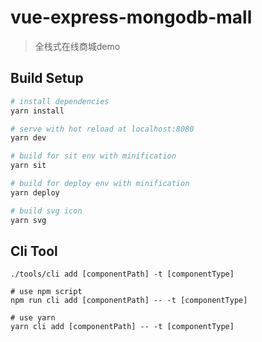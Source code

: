# vue-express-mongodb-mall

> 全栈式在线商城demo

## Build Setup

``` bash
# install dependencies
yarn install

# serve with hot reload at localhost:8080
yarn dev

# build for sit env with minification
yarn sit

# build for deploy env with minification
yarn deploy

# build svg icon
yarn svg
```

## Cli Tool
```
./tools/cli add [componentPath] -t [componentType]

# use npm script
npm run cli add [componentPath] -- -t [componentType]

# use yarn
yarn cli add [componentPath] -- -t [componentType]
```
